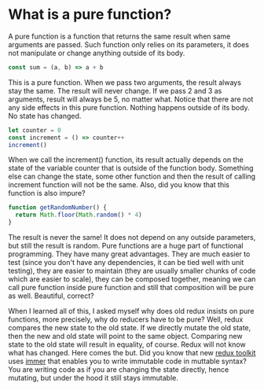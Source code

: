 # What is a pure function?

A pure function is a function that returns the same result when same arguments are passed. Such function only relies on its parameters, it does not manipulate or change anything outside of its body.

```javascript
const sum = (a, b) => a + b
```

This is a pure function. When we pass two arguments, the result always stay the same. The result will never change. If we pass 2 and 3 as arguments, result will always be 5, no matter what. Notice that there are not any side effects in this pure function. Nothing happens outside of its body. No state has changed.

```javascript
let counter = 0
const increment = () => counter++
increment()
```

When we call the increment() function, its result actually depends on the state of the variable counter that is outside of the function body. Something else can change the state, some other function and then the result of calling increment function will not be the same. Also, did you know that this function is also impure?

```javascript
function getRandomNumber() {
  return Math.floor(Math.random() * 4)
}
```

The result is never the same! It does not depend on any outside parameters, but still the result is random. Pure functions are a huge part of functional programming. They have many great advantages. They are much easier to test (since you don't have any dependencies, it can be tied well with unit testing), they are easier to maintain (they are usually smaller chunks of code which are easier to scale), they can be composed together, meaning we can call pure function inside pure function and still that composition will be pure as well. Beautiful, correct?

When I learned all of this, I asked myself why does old redux insists on pure functions, more precisely, why do reducers have to be pure? Well, redux compares the new state to the old state. If we directly mutate the old state, then the new and old state will point to the same object. Comparing new state to the old state will result in equality, of course. Redux will not know what has changed. Here comes the but. Did you know that new [redux toolkit](https://redux-toolkit.js.org/) uses [immer](https://immerjs.github.io/immer/) that enables you to write immutable code in muttable syntax? You are writing code as if you are changing the state directly, hence mutating, but under the hood it still stays immutable.
